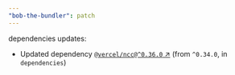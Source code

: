 ```yaml
---
"bob-the-bundler": patch
---
```

dependencies updates:
  - Updated dependency [`@vercel/ncc@^0.36.0` ↗︎](https://www.npmjs.com/package/@vercel/ncc/v/0.36.0) (from `^0.34.0`, in `dependencies`)
